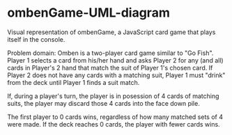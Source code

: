 ombenGame-UML-diagram
=====================

Visual representation of ombenGame, a JavaScript card game that plays itself in the console.

Problem domain: 
Omben is a two-player card game similar to "Go Fish". Player 1 selects a card from his/her hand and asks Player 2 for any (and all) cards in Player's 2 hand that match the suit of Player 1's chosen card. If Player 2 does not have any cards with a matching suit, Player 1 must "drink" from the deck until Player 1 finds a suit match. 

If, during a player's turn, the player is in posession of 4 cards of matching suits, the player may discard those 4 cards into the face down pile. 

The first player to 0 cards wins, regardless of how many matched sets of 4 were made. 
If the deck reaches 0 cards, the player with fewer cards wins.
